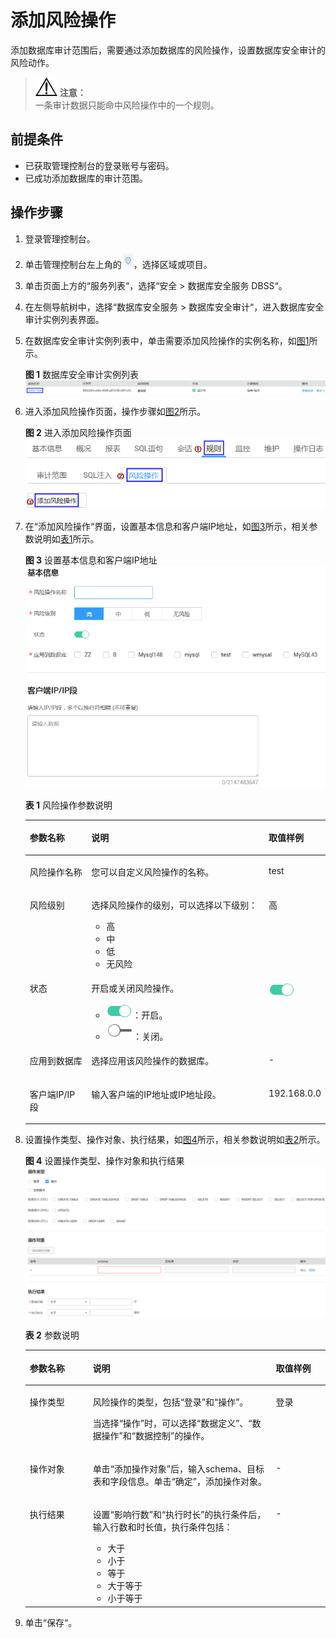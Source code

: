 # 添加风险操作<a name="ZH-CN_TOPIC_0145057226"></a>

添加数据库审计范围后，需要通过添加数据库的风险操作，设置数据库安全审计的风险动作。

>![](public_sys-resources/icon-notice.gif) **注意：**   
>一条审计数据只能命中风险操作中的一个规则。  

## 前提条件<a name="section070891116319"></a>

-   已获取管理控制台的登录账号与密码。
-   已成功添加数据库的审计范围。

## 操作步骤<a name="section47411322105817"></a>

1.  登录管理控制台。
2.  单击管理控制台左上角的![](figures/项目.png)，选择区域或项目。
3.  单击页面上方的“服务列表“，选择“安全  \>  数据库安全服务 DBSS“。
4.  在左侧导航树中，选择“数据库安全服务  \>  数据库安全审计“，进入数据库安全审计实例列表界面。
5.  在数据库安全审计实例列表中，单击需要添加风险操作的实例名称，如[图1](#fig99553501795)所示。

    **图 1**  数据库安全审计实例列表<a name="fig99553501795"></a>  
    ![](figures/数据库安全审计实例列表.png "数据库安全审计实例列表")

6.  进入添加风险操作页面，操作步骤如[图2](#fig263412217207)所示。

    **图 2**  进入添加风险操作页面<a name="fig263412217207"></a>  
    ![](figures/进入添加风险操作页面.png "进入添加风险操作页面")

8.  在“添加风险操作“界面，设置基本信息和客户端IP地址，如[图3](#fig161016109141)所示，相关参数说明如[表1](#table4295843716304)所示。

    **图 3**  设置基本信息和客户端IP地址<a name="fig161016109141"></a>  
    ![](figures/设置基本信息和客户端IP地址.png "设置基本信息和客户端IP地址")

    **表 1**  风险操作参数说明

    <a name="table4295843716304"></a>
    <table><thead align="left"><tr id="row4338993216304"><th class="cellrowborder" valign="top" width="21%" id="mcps1.2.4.1.1"><p id="p2492361616304"><a name="p2492361616304"></a><a name="p2492361616304"></a>参数名称</p>
    </th>
    <th class="cellrowborder" valign="top" width="61%" id="mcps1.2.4.1.2"><p id="p554697916304"><a name="p554697916304"></a><a name="p554697916304"></a>说明</p>
    </th>
    <th class="cellrowborder" valign="top" width="18%" id="mcps1.2.4.1.3"><p id="p4665219216304"><a name="p4665219216304"></a><a name="p4665219216304"></a>取值样例</p>
    </th>
    </tr>
    </thead>
    <tbody><tr id="row8736194992614"><td class="cellrowborder" valign="top" width="21%" headers="mcps1.2.4.1.1 "><p id="p27371849182610"><a name="p27371849182610"></a><a name="p27371849182610"></a>风险操作名称</p>
    </td>
    <td class="cellrowborder" valign="top" width="61%" headers="mcps1.2.4.1.2 "><p id="p673724912620"><a name="p673724912620"></a><a name="p673724912620"></a>您可以自定义风险操作的名称。</p>
    </td>
    <td class="cellrowborder" valign="top" width="18%" headers="mcps1.2.4.1.3 "><p id="p1373734915267"><a name="p1373734915267"></a><a name="p1373734915267"></a>test</p>
    </td>
    </tr>
    <tr id="row3896937416304"><td class="cellrowborder" valign="top" width="21%" headers="mcps1.2.4.1.1 "><p id="p240275716304"><a name="p240275716304"></a><a name="p240275716304"></a>风险级别</p>
    </td>
    <td class="cellrowborder" valign="top" width="61%" headers="mcps1.2.4.1.2 "><p id="p6040559116304"><a name="p6040559116304"></a><a name="p6040559116304"></a>选择风险操作的级别，可以选择以下级别：</p>
    <a name="ul155751241152314"></a><a name="ul155751241152314"></a><ul id="ul155751241152314"><li>高</li><li>中</li><li>低</li><li>无风险</li></ul>
    </td>
    <td class="cellrowborder" valign="top" width="18%" headers="mcps1.2.4.1.3 "><p id="p5366207016304"><a name="p5366207016304"></a><a name="p5366207016304"></a>高</p>
    </td>
    </tr>
    <tr id="row1332204111319"><td class="cellrowborder" valign="top" width="21%" headers="mcps1.2.4.1.1 "><p id="p33321041237"><a name="p33321041237"></a><a name="p33321041237"></a>状态</p>
    </td>
    <td class="cellrowborder" valign="top" width="61%" headers="mcps1.2.4.1.2 "><p id="p153321841736"><a name="p153321841736"></a><a name="p153321841736"></a>开启或关闭风险操作。</p>
    <a name="ul934875119443"></a><a name="ul934875119443"></a><ul id="ul934875119443"><li><a name="image106714258446"></a><a name="image106714258446"></a><span><img id="image106714258446" src="figures/开启.png"></span>：开启。</li><li><a name="image18256114454418"></a><a name="image18256114454418"></a><span><img id="image18256114454418" src="figures/关闭.png"></span>：关闭。</li></ul>
    </td>
    <td class="cellrowborder" valign="top" width="18%" headers="mcps1.2.4.1.3 "><p id="p1215616575236"><a name="p1215616575236"></a><a name="p1215616575236"></a><a name="image1711473812458"></a><a name="image1711473812458"></a><span><img id="image1711473812458" src="figures/开启-0.png"></span></p>
    </td>
    </tr>
    <tr id="row0860165713317"><td class="cellrowborder" valign="top" width="21%" headers="mcps1.2.4.1.1 "><p id="p12331342414"><a name="p12331342414"></a><a name="p12331342414"></a>应用到数据库</p>
    </td>
    <td class="cellrowborder" valign="top" width="61%" headers="mcps1.2.4.1.2 "><p id="p17861057634"><a name="p17861057634"></a><a name="p17861057634"></a>选择应用该风险操作的数据库。</p>
    </td>
    <td class="cellrowborder" valign="top" width="18%" headers="mcps1.2.4.1.3 "><p id="p198613573313"><a name="p198613573313"></a><a name="p198613573313"></a>-</p>
    </td>
    </tr>
    <tr id="row1319658616304"><td class="cellrowborder" valign="top" width="21%" headers="mcps1.2.4.1.1 "><p id="p6229055916304"><a name="p6229055916304"></a><a name="p6229055916304"></a>客户端IP/IP段</p>
    </td>
    <td class="cellrowborder" valign="top" width="61%" headers="mcps1.2.4.1.2 "><p id="p1237050416304"><a name="p1237050416304"></a><a name="p1237050416304"></a>输入客户端的IP地址或IP地址段。</p>
    </td>
    <td class="cellrowborder" valign="top" width="18%" headers="mcps1.2.4.1.3 "><p id="p1626715042213"><a name="p1626715042213"></a><a name="p1626715042213"></a>192.168.0.0</p>
    </td>
    </tr>
    </tbody>
    </table>

9.  设置操作类型、操作对象、执行结果，如[图4](#fig18318125817371)所示，相关参数说明如[表2](#table1588718356449)所示。

    **图 4**  设置操作类型、操作对象和执行结果<a name="fig18318125817371"></a>  
    ![](figures/设置操作类型-操作对象和执行结果.png "设置操作类型-操作对象和执行结果")

    **表 2**  参数说明

    <a name="table1588718356449"></a>
    <table><thead align="left"><tr id="row689253515446"><th class="cellrowborder" valign="top" width="21%" id="mcps1.2.4.1.1"><p id="p7892835164414"><a name="p7892835164414"></a><a name="p7892835164414"></a>参数名称</p>
    </th>
    <th class="cellrowborder" valign="top" width="61%" id="mcps1.2.4.1.2"><p id="p989343584418"><a name="p989343584418"></a><a name="p989343584418"></a>说明</p>
    </th>
    <th class="cellrowborder" valign="top" width="18%" id="mcps1.2.4.1.3"><p id="p789653514416"><a name="p789653514416"></a><a name="p789653514416"></a>取值样例</p>
    </th>
    </tr>
    </thead>
    <tbody><tr id="row48961135134415"><td class="cellrowborder" valign="top" width="21%" headers="mcps1.2.4.1.1 "><p id="p48971359440"><a name="p48971359440"></a><a name="p48971359440"></a>操作类型</p>
    </td>
    <td class="cellrowborder" valign="top" width="61%" headers="mcps1.2.4.1.2 "><p id="p789810359441"><a name="p789810359441"></a><a name="p789810359441"></a>风险操作的类型，包括<span class="parmname" id="parmname1671285412504"><a name="parmname1671285412504"></a><a name="parmname1671285412504"></a>“登录”</span>和<span class="parmname" id="parmname13671358155014"><a name="parmname13671358155014"></a><a name="parmname13671358155014"></a>“操作”</span>。</p>
    <p id="p16318111314913"><a name="p16318111314913"></a><a name="p16318111314913"></a>当选择<span class="parmname" id="parmname18292746520"><a name="parmname18292746520"></a><a name="parmname18292746520"></a>“操作”</span>时，可以选择<span class="parmname" id="parmname1523151811521"><a name="parmname1523151811521"></a><a name="parmname1523151811521"></a>“数据定义”</span>、<span class="parmname" id="parmname819815141525"><a name="parmname819815141525"></a><a name="parmname819815141525"></a>“数据操作”</span>和<span class="parmname" id="parmname12802205220"><a name="parmname12802205220"></a><a name="parmname12802205220"></a>“数据控制”</span>的操作。</p>
    </td>
    <td class="cellrowborder" valign="top" width="18%" headers="mcps1.2.4.1.3 "><p id="p260214765010"><a name="p260214765010"></a><a name="p260214765010"></a>登录</p>
    </td>
    </tr>
    <tr id="row11901133564410"><td class="cellrowborder" valign="top" width="21%" headers="mcps1.2.4.1.1 "><p id="p129028351449"><a name="p129028351449"></a><a name="p129028351449"></a>操作对象</p>
    </td>
    <td class="cellrowborder" valign="top" width="61%" headers="mcps1.2.4.1.2 "><p id="p16904103518448"><a name="p16904103518448"></a><a name="p16904103518448"></a>单击<span class="uicontrol" id="uicontrol188232032185419"><a name="uicontrol188232032185419"></a><a name="uicontrol188232032185419"></a>“添加操作对象”</span>后，输入schema、目标表和字段信息。单击<span class="uicontrol" id="uicontrol16566538331"><a name="uicontrol16566538331"></a><a name="uicontrol16566538331"></a>“确定”</span>，添加操作对象。</p>
    </td>
    <td class="cellrowborder" valign="top" width="18%" headers="mcps1.2.4.1.3 "><p id="p2910113519445"><a name="p2910113519445"></a><a name="p2910113519445"></a>-</p>
    </td>
    </tr>
    <tr id="row791153564413"><td class="cellrowborder" valign="top" width="21%" headers="mcps1.2.4.1.1 "><p id="p8911535144415"><a name="p8911535144415"></a><a name="p8911535144415"></a>执行结果</p>
    </td>
    <td class="cellrowborder" valign="top" width="61%" headers="mcps1.2.4.1.2 "><p id="p8912163517447"><a name="p8912163517447"></a><a name="p8912163517447"></a>设置<span class="parmname" id="parmname142921115151913"><a name="parmname142921115151913"></a><a name="parmname142921115151913"></a>“影响行数”</span>和<span class="parmname" id="parmname47221918201919"><a name="parmname47221918201919"></a><a name="parmname47221918201919"></a>“执行时长”</span>的执行条件后，输入行数和时长值，执行条件包括：</p>
    <a name="ul1891243517447"></a><a name="ul1891243517447"></a><ul id="ul1891243517447"><li>大于</li><li>小于</li><li>等于</li><li>大于等于</li><li>小于等于</li></ul>
    </td>
    <td class="cellrowborder" valign="top" width="18%" headers="mcps1.2.4.1.3 "><p id="p2921835194413"><a name="p2921835194413"></a><a name="p2921835194413"></a>-</p>
    </td>
    </tr>
    </tbody>
    </table>

10. 单击“保存“。

